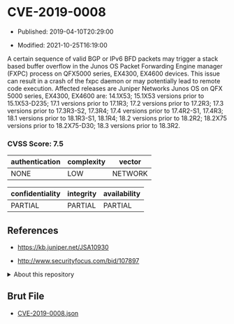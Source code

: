 # CVE-2019-0008

- Published: 2019-04-10T20:29:00

- Modified: 2021-10-25T16:19:00

A certain sequence of valid BGP or IPv6 BFD packets may trigger a stack based buffer overflow in the Junos OS Packet Forwarding Engine manager (FXPC) process on QFX5000 series, EX4300, EX4600 devices. This issue can result in a crash of the fxpc daemon or may potentially lead to remote code execution. Affected releases are Juniper Networks Junos OS on QFX 5000 series, EX4300, EX4600 are: 14.1X53; 15.1X53 versions prior to 15.1X53-D235; 17.1 versions prior to 17.1R3; 17.2 versions prior to 17.2R3; 17.3 versions prior to 17.3R3-S2, 17.3R4; 17.4 versions prior to 17.4R2-S1, 17.4R3; 18.1 versions prior to 18.1R3-S1, 18.1R4; 18.2 versions prior to 18.2R2; 18.2X75 versions prior to 18.2X75-D30; 18.3 versions prior to 18.3R2.

### CVSS Score: **7.5**

| authentication | complexity | vector |
| --- | --- | --- |
| NONE | LOW | NETWORK |

| confidentiality | integrity | availability |
| --- | --- | --- |
| PARTIAL | PARTIAL | PARTIAL |

## References

* https://kb.juniper.net/JSA10930

* http://www.securityfocus.com/bid/107897

<details>
<summary>About this repository</summary> 

  This repository is part of the project [Live Hack CVE](https://github.com/Live-Hack-CVE). Main website can be found [www.live-hack.org](https://www.live-hack.org) 
  
  Made by [Sn0wAlice](https://github.com/Sn0wAlice) for the people that care about security and need to have a feed of the latest CVEs. Hope you enjoy it, don't forget to star the repo and follow me on [Twitter](https://twitter.com/Sn0wAlice) and [Github](https://github.com/Sn0wAlice). And that is my [personnal website](https://www.alice-snow.me/)

  - [Home Page](https://github.com/Live-Hack-CVE)
  - [Framework](https://github.com/Live-Hack-CVE/cve-framework)
  - [CVE database](https://github.com/Live-Hack-CVE/full_database)
  - [Changelog](https://github.com/Live-Hack-CVE/Changelog)
</details>

## Brut File

* [CVE-2019-0008.json](https://raw.githubusercontent.com/Live-Hack-CVE/full_database/main/cves/2019/CVE-2019-0008.json)

